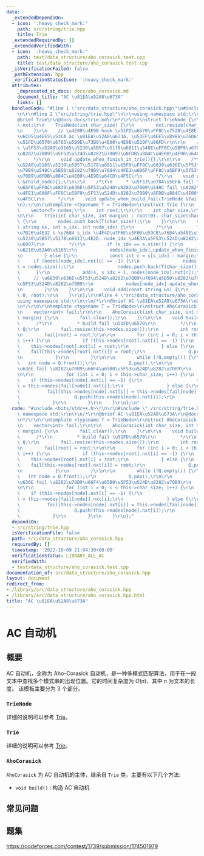 ```yaml
---
data:
  _extendedDependsOn:
  - icon: ':heavy_check_mark:'
    path: src/string/trie.hpp
    title: Trie
  _extendedRequiredBy: []
  _extendedVerifiedWith:
  - icon: ':heavy_check_mark:'
    path: test/data_structure/aho_corasick.test.cpp
    title: test/data_structure/aho_corasick.test.cpp
  _isVerificationFailed: false
  _pathExtension: hpp
  _verificationStatusIcon: ':heavy_check_mark:'
  attributes:
    _deprecated_at_docs: docs/aho_corasick.md
    document_title: "AC \u81EA\u52A8\u673A"
    links: []
  bundledCode: "#line 1 \"src/data_structure/aho_corasick.hpp\"\n#include <bits/stdc++.h>\r\
    \n\r\n#line 2 \"src/string/trie.hpp\"\n\r\nusing namespace std;\r\n\r\n/*\r\n\
    @brief Trie\r\n@docs docs/trie.md\r\n*/\r\n\r\nstruct TrieNode {\r\n    vector<int>\
    \ nxt;\r\n    TrieNode(int char_size) {\r\n        nxt.resize(char_size, -1);\r\
    \n    }\r\n    // \u4E00\u4E9B hook \u51FD\u6570\uFF0C\u7528\u4E8E Trie \u7B97\
    \u6CD5\u4EE5\u53CA ac \u81EA\u52A8\u673A, \u53EF\u4EE5\u8986\u76D6\u8FD9\u4E9B\
    \u51FD\u6570\u6765\u5B9E\u73B0\u4E00\u4E9B\u529F\u80FD\r\n\r\n    /*\r\n     *\
    \ \u5F53\u52A0\u5165\u5230\u5B57\u5178\u6811\u540E\uFF0C\u5BF9\u6700\u7EC8\u7684\
    \u8282\u70B9(\u5F53\u524D\u8282\u70B9)\u8FDB\u884C\u4E00\u4E9B\u64CD\u4F5C\r\n\
    \     */\r\n    void update_when_finish_in_trie(){};\r\n\r\n    /*\r\n     * \u5F53\
    \u52A0\u5165\u5230\u5B57\u5178\u6811\u65F6\uFF0C\u6839\u636E\u5F53\u524D\u8282\
    \u70B9\u548C\u5B50\u8282\u70B9\u7684\u4FE1\u606F\uFF0C\u5BF9\u5F53\u524D\u8282\
    \u70B9\u8FDB\u884C\u4E00\u4E9B\u64CD\u4F5C\r\n     */\r\n    void update_when_push_in_trie(TrieNode\
    \ &child_node){};\r\n\r\n    /*\r\n     * \u5F53\u6784\u5EFA fail \u51FD\u6570\
    \u65F6\uFF0C\u6839\u636E\u5F53\u524D\u8282\u70B9\u548C fail \u8282\u70B9\u7684\
    \u4FE1\u606F\uFF0C\u5BF9\u5F53\u524D\u8282\u70B9\u8FDB\u884C\u4E00\u4E9B\u64CD\
    \u4F5C\r\n     */\r\n    void update_when_build_fail(TrieNode &fail_node){};\r\
    \n};\r\n\r\ntemplate <typename T = TrieNode>\r\nstruct Trie {\r\n   public:\r\n\
    \    vector<T> nodes;\r\n    int root;\r\n\r\n    int char_size;\r\n    int margin;\r\
    \n\r\n    Trie(int char_size, int margin) : root(0), char_size(char_size), margin(margin)\
    \ {\r\n        nodes.push_back(T(char_size));\r\n    }\r\n\r\n    void add(const\
    \ string &s, int s_idx, int node_idx) {\r\n        /*\r\n         * \u5C06\u5B57\
    \u7B26\u4E32 s \u7684 s_idx \u4F4D\u7F6E\u5F00\u59CB\u7684\u540E\u7F00\u52A0\u5165\
    \u5230\u5B57\u5178\u6811\u4E2D. node_idx \u4E3A\u5F53\u524D\u8282\u70B9\u7684\u4E0B\
    \u6807\r\n         */\r\n        if (s_idx == s.size()) {\r\n            // \u5B8C\
    \u6210\u52A0\u5165\r\n            nodes[node_idx].update_when_finish_in_trie();\r\
    \n        } else {\r\n            const int c = s[s_idx] - margin;\r\n       \
    \     if (nodes[node_idx].nxt[c] == -1) {\r\n                nodes[node_idx].nxt[c]\
    \ = nodes.size();\r\n                nodes.push_back(T(char_size));\r\n      \
    \      }\r\n            add(s, s_idx + 1, nodes[node_idx].nxt[c]);\r\n       \
    \     // \u6839\u636E\u5F53\u524D\u8282\u70B9\u7684\u5B50\u8282\u70B9\u66F4\u65B0\
    \u5F53\u524D\u8282\u70B9\r\n            nodes[node_idx].update_when_push_in_trie(nodes[nodes[node_idx].nxt[c]]);\r\
    \n        }\r\n    }\r\n\r\n    void add(const string &s) {\r\n        add(s,\
    \ 0, root);\r\n    }\r\n};\r\n#line 4 \"src/data_structure/aho_corasick.hpp\"\n\
    using namespace std;\r\n\r\n/*\r\n@brief AC \u81EA\u52A8\u673A\r\n@docs docs/aho_corasick.md\r\
    \n*/\r\n\r\ntemplate <typename T = TrieNode>\r\nstruct AhoCorasick : Trie<T> {\r\
    \n    vector<int> fail;\r\n\r\n    AhoCorasick(int char_size, int margin) : Trie<T>(char_size,\
    \ margin) {\r\n        fail.clear();\r\n    }\r\n\r\n    void build() {\r\n  \
    \      /*\r\n         * build fail \u51FD\u6570\r\n         */\r\n        queue<int>\
    \ Q;\r\n        fail.resize(this->nodes.size());\r\n        int root = this->root;\r\
    \n        fail[root] = root;\r\n\r\n        for (int i = 0; i < this->char_size;\
    \ i++) {\r\n            if (this->nodes[root].nxt[i] == -1) {\r\n            \
    \    this->nodes[root].nxt[i] = root;\r\n            } else {\r\n            \
    \    fail[this->nodes[root].nxt[i]] = root;\r\n                Q.push(this->nodes[root].nxt[i]);\r\
    \n            }\r\n        }\r\n\r\n        while (!Q.empty()) {\r\n         \
    \   int node = Q.front();\r\n            Q.pop();\r\n\r\n            // \u6839\
    \u636E fail \u8282\u70B9\u66F4\u65B0\u5F53\u524D\u8282\u70B9\r\n            this->nodes[node].update_when_build_fail(this->nodes[fail[node]]);\r\
    \n\r\n            for (int i = 0; i < this->char_size; i++) {\r\n            \
    \    if (this->nodes[node].nxt[i] == -1) {\r\n                    this->nodes[node].nxt[i]\
    \ = this->nodes[fail[node]].nxt[i];\r\n                } else {\r\n          \
    \          fail[this->nodes[node].nxt[i]] = this->nodes[fail[node]].nxt[i];\r\n\
    \                    Q.push(this->nodes[node].nxt[i]);\r\n                }\r\n\
    \            }\r\n        }\r\n    }\r\n};\n"
  code: "#include <bits/stdc++.h>\r\n\r\n#include \"./src/string/trie.hpp\"\r\nusing\
    \ namespace std;\r\n\r\n/*\r\n@brief AC \u81EA\u52A8\u673A\r\n@docs docs/aho_corasick.md\r\
    \n*/\r\n\r\ntemplate <typename T = TrieNode>\r\nstruct AhoCorasick : Trie<T> {\r\
    \n    vector<int> fail;\r\n\r\n    AhoCorasick(int char_size, int margin) : Trie<T>(char_size,\
    \ margin) {\r\n        fail.clear();\r\n    }\r\n\r\n    void build() {\r\n  \
    \      /*\r\n         * build fail \u51FD\u6570\r\n         */\r\n        queue<int>\
    \ Q;\r\n        fail.resize(this->nodes.size());\r\n        int root = this->root;\r\
    \n        fail[root] = root;\r\n\r\n        for (int i = 0; i < this->char_size;\
    \ i++) {\r\n            if (this->nodes[root].nxt[i] == -1) {\r\n            \
    \    this->nodes[root].nxt[i] = root;\r\n            } else {\r\n            \
    \    fail[this->nodes[root].nxt[i]] = root;\r\n                Q.push(this->nodes[root].nxt[i]);\r\
    \n            }\r\n        }\r\n\r\n        while (!Q.empty()) {\r\n         \
    \   int node = Q.front();\r\n            Q.pop();\r\n\r\n            // \u6839\
    \u636E fail \u8282\u70B9\u66F4\u65B0\u5F53\u524D\u8282\u70B9\r\n            this->nodes[node].update_when_build_fail(this->nodes[fail[node]]);\r\
    \n\r\n            for (int i = 0; i < this->char_size; i++) {\r\n            \
    \    if (this->nodes[node].nxt[i] == -1) {\r\n                    this->nodes[node].nxt[i]\
    \ = this->nodes[fail[node]].nxt[i];\r\n                } else {\r\n          \
    \          fail[this->nodes[node].nxt[i]] = this->nodes[fail[node]].nxt[i];\r\n\
    \                    Q.push(this->nodes[node].nxt[i]);\r\n                }\r\n\
    \            }\r\n        }\r\n    }\r\n};"
  dependsOn:
  - src/string/trie.hpp
  isVerificationFile: false
  path: src/data_structure/aho_corasick.hpp
  requiredBy: []
  timestamp: '2022-10-09 21:04:30+08:00'
  verificationStatus: LIBRARY_ALL_AC
  verifiedWith:
  - test/data_structure/aho_corasick.test.cpp
documentation_of: src/data_structure/aho_corasick.hpp
layout: document
redirect_from:
- /library/src/data_structure/aho_corasick.hpp
- /library/src/data_structure/aho_corasick.hpp.html
title: "AC \u81EA\u52A8\u673A"
---
```

# AC 自动机

## 概要
AC 自动机，全称为 Aho-Corasick 自动机，是一种多模式匹配算法，用于在一段文本中查找多个模式串的出现位置。它的时间复杂度为 $O(n)$，其中 $n$ 为文本的长度。
该模板主要分为 3 个部分。
### `TrieNode`
详细的说明可以参考 [Trie](https://goodstudytnt.github.io/library/src/string/trie.hpp)。
### `Trie`
详细的说明可以参考 [Trie](https://goodstudytnt.github.io/library/src/string/trie.hpp)。

### `AhoCorasick`
`AhoCorasick` 为 AC 自动机的主体，继承自 `Trie` 类。主要有以下几个方法:
- `void build()` : 构造 AC 自动机


## 常见问题

## 题集
https://codeforces.com/contest/1739/submission/174501979